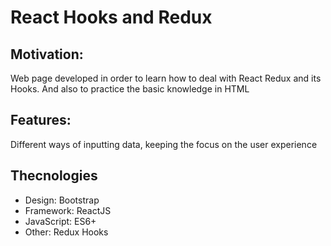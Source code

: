 <h1>React Hooks and Redux</h1>

## Motivation:

Web page developed in order to learn how to deal with React Redux and its Hooks. And also to practice the basic knowledge in HTML

## Features:

Different ways of inputting data, keeping the focus on the user experience

## Thecnologies

- Design: Bootstrap
- Framework: ReactJS
- JavaScript: ES6+
- Other: Redux Hooks
